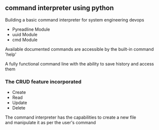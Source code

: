 ﻿<h2>command interpreter using python</h2>
   <p>Building a basic command interpreter for system engineering devops</p>
   <ul>
     <li>
       Pyreadline Module
     </li>
     <li>
       uuid Module
     </li>
     <li>
       cmd Module
     </li>
   </ul>
<p>Available documented commands are accessible by the built-in command 'help'</p>
<p>A fully functional command line with the ability to save history and access them</p>
<h3>The CRUD feature incorporated</h3>
<ul>
<li>Create</li>
<li>Read</li>
<li>Update</li>
<li>Delete</li>
</ul>
<p>The command interpreter has the capabilities to create a new file<br>and manipulate it as per the user's command</p>


   
